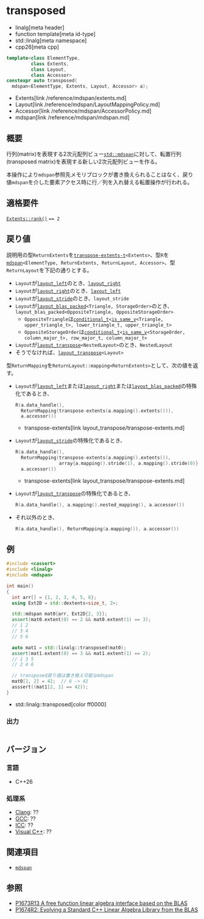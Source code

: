 # transposed
* linalg[meta header]
* function template[meta id-type]
* std::linalg[meta namespace]
* cpp26[meta cpp]

```cpp
template<class ElementType,
         class Extents,
         class Layout,
         class Accessor>
constexpr auto transposed(
  mdspan<ElementType, Extents, Layout, Accessor> a);
```
* Extents[link /reference/mdspan/extents.md]
* Layout[link /reference/mdspan/LayoutMappingPolicy.md]
* Accessor[link /reference/mdspan/AccessorPolicy.md]
* mdspan[link /reference/mdspan/mdspan.md]

## 概要
行列(matrix)を表現する2次元配列ビュー[`std::mdspan`](/reference/mdspan/mdspan.md)に対して、転置行列(transposed matrix)を表現する新しい2次元配列ビューを作る。

本操作により`mdspan`参照先メモリブロックが書き換えられることはなく、戻り値`mdspan`を介した要素アクセス時に行／列を入れ替える転置操作が行われる。


## 適格要件
[`Extents::rank()`](/reference/mdspan/extents/rank.md) `== 2`


## 戻り値
説明用の型`ReturnExtents`を[`transpose-extents-t`](layout_transpose/transpose-extents.md)`<Extents>`、型`R`を[`mdspan`](/reference/mdspan/mdspan.md)`<ElementType, ReturnExtents, ReturnLayout, Accessor>`、型`ReturnLayout`を下記の通りとする。

- `Layout`が[`layout_left`](/reference/mdspan/layout_left.md)のとき、[`layout_right`](/reference/mdspan/layout_right.md)
- `Layout`が[`layout_right`](/reference/mdspan/layout_right.md)のとき、[`layout_left`](/reference/mdspan/layout_left.md)
- `Layout`が[`layout_stride`](/reference/mdspan/layout_stride.md)のとき、`layout_stride`
- `Layout`が[`layout_blas_packed`](layout_blas_packed.md)`<Triangle, StorageOrder>`のとき、`layout_blas_packed<OppositeTriangle, OppositeStorageOrder>`
    - `OppositeTriangle`は[`conditional_t`](/reference/type_traits/conditional.md)`<`[`is_same_v`](/reference/type_traits/is_same.md)`<Triangle, upper_triangle_t>, lower_triangle_t, upper_triangle_t>`
    - `OppositeStorageOrder`は[`conditional_t`](/reference/type_traits/conditional.md)`<`[`is_same_v`](/reference/type_traits/is_same.md)`<StorageOrder, column_major_t>, row_major_t, column_major_t>`
- `Layout`が[`layout_transpose`](layout_transpose.md)`<NestedLayout>`のとき、`NestedLayout`
- そうでなければ、[`layout_transpose`](layout_transpose.md)`<Layout>`

型`ReturnMapping`を`ReturnLayout::mapping<ReturnExtents>`として、次の値を返す。

- `Layout`が[`layout_left`](/reference/mdspan/layout_left.md)または[`layout_right`](/reference/mdspan/layout_right.md)または[`layout_blas_packed`](layout_blas_packed.md)の特殊化であるとき、

    ```cpp
    R(a.data_handle(),
      ReturnMapping(transpose-extents(a.mapping().extents())),
      a.accessor())
    ```
    * transpose-extents[link layout_transpose/transpose-extents.md]

- `Layout`が[`layout_stride`](/reference/mdspan/layout_stride.md)の特殊化であるとき、

    ```cpp
    R(a.data_handle(),
      ReturnMapping(transpose-extents(a.mapping().extents()),
                    array{a.mapping().stride(1), a.mapping().stride(0)}),
      a.accessor())
    ```
    * transpose-extents[link layout_transpose/transpose-extents.md]

- `Layout`が[`layout_transpose`](layout_transpose.md)の特殊化であるとき、

    ```cpp
    R(a.data_handle(), a.mapping().nested_mapping(), a.accessor())
    ```

- それ以外のとき、

    ```cpp
    R(a.data_handle(), ReturnMapping(a.mapping()), a.accessor())
    ```


## 例
```cpp example
#include <cassert>
#include <linalg>
#include <mdspan>

int main()
{
  int arr[] = {1, 2, 3, 4, 5, 6};
  using Ext2D = std::dextents<size_t, 2>;

  std::mdspan mat0{arr, Ext2D{2, 3}};
  assert(mat0.extent(0) == 2 && mat0.extent(1) == 3);
  // 1 2
  // 3 4
  // 5 6

  auto mat1 = std::linalg::transposed(mat0);
  assert(mat1.extent(0) == 3 && mat1.extent(1) == 2);
  // 1 3 5
  // 2 4 6

  // transposed戻り値は書き換え可能なmdspan
  mat0[1, 2] = 42;  // 6 -> 42
  asssert((mat1[2, 1] == 42));
}
```
* std::linalg::transposed[color ff0000]

### 出力
```
```


## バージョン
### 言語
- C++26

### 処理系
- [Clang](/implementation.md#clang): ??
- [GCC](/implementation.md#gcc): ??
- [ICC](/implementation.md#icc): ??
- [Visual C++](/implementation.md#visual_cpp): ??


## 関連項目
- [`mdspan`](/reference/mdspan/mdspan.md)


## 参照
- [P1673R13 A free function linear algebra interface based on the BLAS](https://www.open-std.org/jtc1/sc22/wg21/docs/papers/2023/p1673r13.html)
- [P1674R2: Evolving a Standard C++ Linear Algebra Library from the BLAS](https://www.open-std.org/jtc1/sc22/wg21/docs/papers/2022/p1674r2.html)
